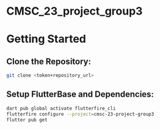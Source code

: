 # CMSC_23_project_group3

# Getting Started

## Clone the Repository:
```bash
git clone <token+repository_url>
```

## Setup FlutterBase and Dependencies:
```bash
dart pub global activate flutterfire_cli
flutterfire configure --project=cmsc-23-project-group3
flutter pub get
```
